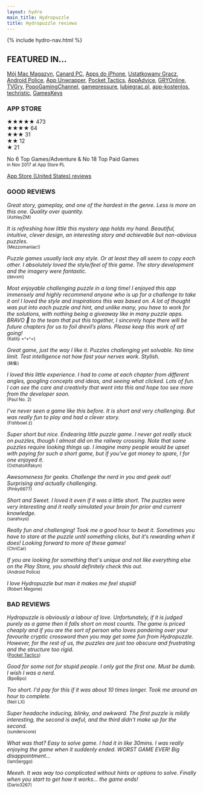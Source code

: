 ```yaml
---
layout: hydro
main_title: Hydropuzzle
title: Hydropuzzle reviews
---
```


{% include hydro-nav.html %}

## FEATURED IN...

[Mój Mac Magazyn](/hydropuzzle/reviews/mmm/),
[Canard PC](/hydropuzzle/reviews/canardpc/),
[Apps do iPhone](/hydropuzzle/reviews/appsdoiphone/),
[Ustatkowany Gracz](https://ustatkowanygracz.pl/sprawdz-sie-w-hydropuzzle/),
[Android Police](https://www.androidpolice.com/2018/12/08/26-best-new-android-games-released-this-week-including-hydropuzzle-marching-order-and-age-of-civilizations-ii/),
[App Unwrapper](https://appunwrapper.com/2018/02/20/my-week-unwrapped-january-20-2018/),
[Pocket Tactics](https://www.pockettactics.com/reviews/review-hydropuzzle/),
[AppAdvice](https://appadvice.com/appnn/2018/02/todays-apps-gone-free-hydropuzzle-pinz-sentence-builder-master-and-more),
[GRYOnline](https://www.gry-online.pl/gry/hydropuzzle/zb5589),
[TVGry](https://tvgry.pl/wideo.asp?ID=-37891),
[PopoGamingChannel](https://www.youtube.com/watch?v=KPYjlJqkB7M),
[gamepressure](https://www.gamepressure.com/games/hydropuzzle/zb5589),
[lubiegrac.pl](https://lubiegrac.pl/recenzja,6088,hydropuzzle),
[app-kostenlos](http://www.app-kostenlos.de/2018/02/18/wer-hat-die-wasserversorgung-gekappt-premium-spiel-hydropuzzle-kurzzeitig-gratis-fuer-iphone-und-ipad/),
[techristic](https://www.techristic.com/todays-apps-gone-free-hydropuzzle-pinz-sentence-builder-master-and-more/),
[GamesKeys](https://gameskeys.net/most-relaxing-games-to-play-on-your-ios-devices/)

### APP STORE

★★★★★ 473<br>
★★★★ 64<br>
★★★ 31<br>
★★ 12<br>
★ 21<br>

No 6 Top Games/Adventure & No 18 Top Paid Games<br>
<small>in Nov 2017 at App Store PL</small>

[App Store (United States) reviews](https://apps.apple.com/us/app/hydropuzzle/id1294812505#see-all/reviews)

### GOOD REVIEWS

_Great story, gameplay, and one of the hardest in the genre. Less is more on this one. Quality over quantity._
<br><small>(AshleyZM)</small>

_It is refreshing how little this mystery app holds my hand. Beautiful, intuitive, clever design, an interesting story and achievable but non-obvious puzzles._
<br><small>(Mezzomaniac!)</small>

_Puzzle games usually lack any style. Or at least they all seem to copy each other. I absolutely loved the style/feel of this game. The story development and the imagery were fantastic._
<br><small>(devxm)</small>

_Most enjoyable challenging puzzle in a long time!
I enjoyed this app immensely and highly recommend anyone who is up for a challenge to take it on! I loved the style and inspirations this was based on. A lot of thought was put into each puzzle and hint, and unlike many, you have to work for the solutions, with nothing being a giveaway like in many puzzle apps. BRAVO 👏 to the team that put this together, I sincerely hope there will be future chapters for us to foil drevil’s plans. Please keep this work of art going!_
<br><small>(Katily =^•^=)</small>

_Great game, just the way I like it. Puzzles challenging yet solvable. No time limit. Test intelligence not how fast your nerves work. Stylish._
<br><small>(絲隹)</small>

_I loved this little experience. I had to come at each chapter from different angles, googling concepts and ideas, and seeing what clicked. Lots of fun. I can see the care and creativity that went into this and hope too see more from the developer soon._
<br><small>(Paul No. 2)</small>

_I’ve never seen a game like this before. It is short and very challenging. But was really fun to play and had a clever story._
<br><small>(Fishbowl z)</small>

_Super short but nice. Endearing little puzzle game. I never got really stuck on puzzles, though I almost did on the railway crossing. Note that some puzzles require looking things up. I imagine many people would be upset with paying for such a short game, but if you've got money to spare, I for one enjoyed it._
<br><small>(OsthatoAlfakyn)</small>

_Awesomeness for geeks. Challenge the nerd in you and geek out! Surprising and actually challenging._
<br><small>(Pinky6677)</small>

_Short and Sweet. I loved it even if it was a little short. The puzzles were very interesting and it really simulated your brain for prior and current knowledge._
<br><small>(sarahxyo)</small>

_Really fun and challenging! Took me a good hour to beat it. Sometimes you have to stare at the puzzle until something clicks, but it’s rewarding when it does! Looking forward to more of these games!_
<br><small>(ChriCar)</small>

_If you are looking for something that's unique and not like everything else on the Play Store, you should definitely check this out._
<br><small>(Android Police)</small>

_I love Hydropuzzle but man it makes me feel stupid!_
<br><small>(Robert Megone)</small>

### BAD REVIEWS

_Hydropuzzle is obviously a labour of love. Unfortunately, if it is judged purely as a game then it falls short on most counts. The game is priced cheaply and if you are the sort of person who loves pondering over your favourite cryptic crossword then you may get some fun from Hydropuzzle. However, for the rest of us, the puzzles are just too obscure and frustrating and the structure too rigid._
<br><small>(<a href="https://www.pockettactics.com/reviews/review-hydropuzzle/">Pocket Tactics</a>)</small>

_Good for some not for stupid people. I only got the first one. Must be dumb. I wish I was a nerd._
<br><small>(BpoBpo)</small>

_Too short. I'd pay for this if it was about 10 times longer. Took me around an hour to complete._
<br><small>(Neil LX)</small>

_Super headache inducing, blinky, and awkward. The first puzzle is mildly interesting, the second is awful, and the third didn't make up for the second._
<br><small>(sunderscore)</small>

_What was that? Easy to solve game. I had it in like 30mins. I was really enjoying the game when it suddenly ended. WORST GAME EVER! Big disappointment..._
<br><small>(IamSerggo)</small>

_Meeeh. It was way too complicated without hints or options to solve. Finally when you start to get how it works... the game ends!_
<br><small>(Dario3267)</small>
